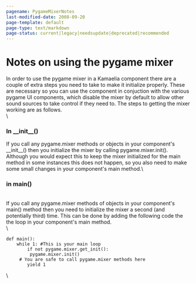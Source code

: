```yaml
---
pagename: PygameMixerNotes
last-modified-date: 2008-09-20
page-template: default
page-type: text/markdown
page-status: current|legacy|needsupdate|deprecated|recommended
---
```

Notes on using the pygame mixer 
===============================

In order to use the pygame mixer in a Kamaelia component there are a
couple of extra steps you need to take to make it initialize properly.
These are necessary so you can use the component in conjuction with the
various pygame UI components, which disable the mixer by default to
allow other sound sources to take control if they need to. The steps to
getting the mixer working are as follows.\
\

### In \_\_init\_\_()

If you call any pygame.mixer methods or objects in your component\'s
\_\_init\_\_() then you initialize the mixer by calling
pygame.mixer.init(). Although you would expect this to keep the mixer
initialized for the main method in some instances this does not happen,
so you also need to make some small changes in your component\'s main
method.\

### in main()

\
If you call any pygame.mixer methods of objects in your component\'s
main() method then you need to initialize the mixer a second (and
potentially third) time. This can be done by adding the following code
the the loop in your component\'s main method.\
\

    def main():
        while 1: #This is your main loop
            if not pygame.mixer.get_init():
             pygame.mixer.init()
         # You are safe to call pygame.mixer methods here
            yield 1 

\
